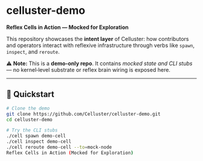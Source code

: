 # celluster-demo
**Reflex Cells in Action — Mocked for Exploration**

This repository showcases the **intent layer** of Celluster: how contributors and operators interact with reflexive infrastructure through verbs like `spawn`, `inspect`, and `reroute`.  

⚠️ **Note:** This is a **demo‑only repo**. It contains *mocked state and CLI stubs* — no kernel‑level substrate or reflex brain wiring is exposed here.

---

## 🚀 Quickstart

```bash
# Clone the demo
git clone https://github.com/Celluster/celluster-demo.git
cd celluster-demo

# Try the CLI stubs
./cell spawn demo-cell
./cell inspect demo-cell
./cell reroute demo-cell --to=mock-node
Reflex Cells in Action (Mocked for Exploration)
